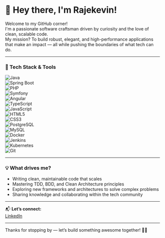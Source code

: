 # 👋 Hey there, I'm Rajekevin!

Welcome to my GitHub corner!  
I'm a passionate software craftsman driven by curiosity and the love of clean, scalable code.  
My mission? To build robust, elegant, and high-performance applications that make an impact — all while pushing the boundaries of what tech can do.

---

### 🚀 Tech Stack & Tools

![Java](https://img.shields.io/badge/Java-ED8B00?style=for-the-badge&logo=java&logoColor=white)  
![Spring Boot](https://img.shields.io/badge/Spring%20Boot-6DB33F?style=for-the-badge&logo=spring-boot&logoColor=white)  
![PHP](https://img.shields.io/badge/PHP-777BB4?style=for-the-badge&logo=php&logoColor=white)  
![Symfony](https://img.shields.io/badge/Symfony-Black?style=for-the-badge&logo=symfony&logoColor=white)  
![Angular](https://img.shields.io/badge/Angular-DD0031?style=for-the-badge&logo=angular&logoColor=white)  
![TypeScript](https://img.shields.io/badge/TypeScript-3178C6?style=for-the-badge&logo=typescript&logoColor=white)  
![JavaScript](https://img.shields.io/badge/JavaScript-F7DF1E?style=for-the-badge&logo=javascript&logoColor=black)  
![HTML5](https://img.shields.io/badge/HTML5-E34F26?style=for-the-badge&logo=html5&logoColor=white)  
![CSS3](https://img.shields.io/badge/CSS3-1572B6?style=for-the-badge&logo=css3&logoColor=white)  
![PostgreSQL](https://img.shields.io/badge/PostgreSQL-4169E1?style=for-the-badge&logo=postgresql&logoColor=white)  
![MySQL](https://img.shields.io/badge/MySQL-4479A1?style=for-the-badge&logo=mysql&logoColor=white)  
![Docker](https://img.shields.io/badge/Docker-2496ED?style=for-the-badge&logo=docker&logoColor=white)  
![Jenkins](https://img.shields.io/badge/Jenkins-D24939?style=for-the-badge&logo=jenkins&logoColor=white)  
![Kubernetes](https://img.shields.io/badge/Kubernetes-326CE5?style=for-the-badge&logo=kubernetes&logoColor=white)  
![Git](https://img.shields.io/badge/Git-F05032?style=for-the-badge&logo=git&logoColor=white)  

---

### 💡 What drives me?

- Writing clean, maintainable code that scales  
- Mastering TDD, BDD, and Clean Architecture principles  
- Exploring new frameworks and architectures to solve complex problems  
- Sharing knowledge and collaborating within the tech community  

---

📬 **Let’s connect:**  
[LinkedIn](https://www.linkedin.com/in/rajekevin) 

---

Thanks for stopping by — let’s build something awesome together! 👨‍💻

